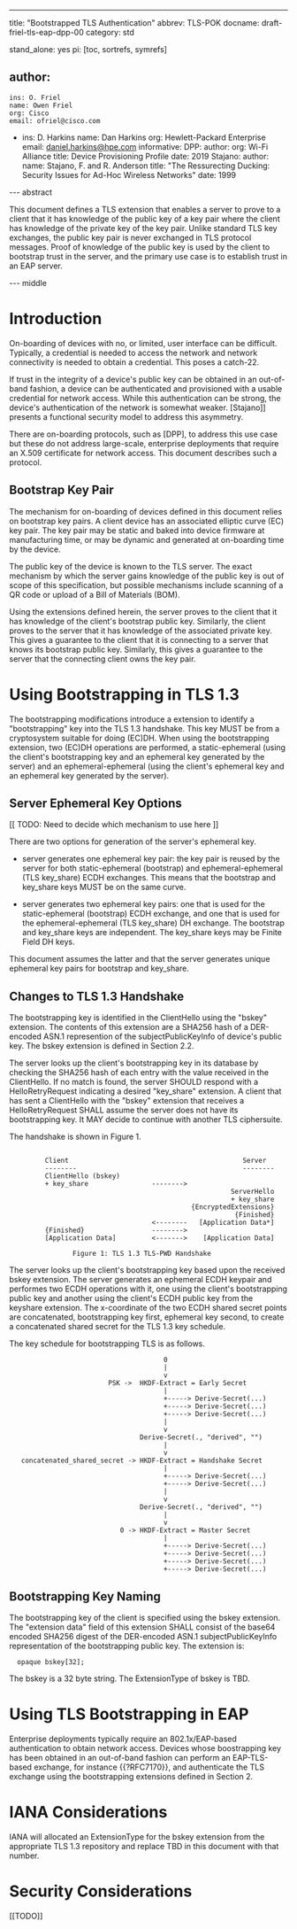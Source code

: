 ---

title: "Bootstrapped TLS Authentication"
abbrev: TLS-POK
docname: draft-friel-tls-eap-dpp-00
category: std

stand_alone: yes
pi: [toc, sortrefs, symrefs]

author:
 -
    ins: O. Friel
    name: Owen Friel
    org: Cisco
    email: ofriel@cisco.com
 -
    ins: D. Harkins
    name: Dan Harkins
    org: Hewlett-Packard Enterprise
    email: daniel.harkins@hpe.com
informative:
  DPP:
    author:
      org: Wi-Fi Alliance
    title: Device Provisioning Profile
    date: 2019
  Stajano:
    author:
      name: Stajano, F. and R. Anderson
    title: "The Ressurecting Ducking: Security Issues for Ad-Hoc Wireless Networks"
    date: 1999

--- abstract

This document defines a TLS extension that enables a server to prove to a client that it has knowledge of the public key of a key pair where the client has knowledge of the private key of the key pair. Unlike standard TLS key exchanges, the public key pair is never exchanged in TLS protocol messages. Proof of knowledge of the public key is used by the client to bootstrap trust in the server, and the primary use case is to establish trust in an EAP server.

--- middle


# Introduction

On-boarding of devices with no, or limited, user interface can be difficult.  Typically, a credential is needed to access the network
and network connectivity is needed to obtain a credential.  This poses a catch-22.

If trust in the integrity of a device's public key can be obtained in an out-of-band fashion, a device can be authenticated and provisioned with a usable credential for network access.  While this authentication can be strong, the device's authentication of the network is somewhat weaker.  [Stajano]] presents a functional security model to address this asymmetry.

There are on-boarding protocols, such as [DPP], to address this use case but these do not address large-scale, enterprise deployments that require an X.509 certificate for network access.  This document describes such a protocol.

## Bootstrap Key Pair

The mechanism for on-boarding of devices defined in this document relies on bootstrap key pairs. A client device has an associated elliptic curve (EC) key pair. The key pair may be static and baked into device firmware at manufacturing time, or may be dynamic and generated at on-boarding time by the device.

The public key of the device is known to the TLS server. The exact mechanism by which the server gains knowledge of the public key is out of scope of this specification, but possible mechanisms include scanning of a QR code or upload of a Bill of Materials (BOM).

Using the extensions defined herein, the server proves to the client that it has knowledge of the client's bootstrap public key. Similarly, the client proves to the server that it has knowledge of the associated private key. This gives a guarantee to the client that it is connecting to a server that knows its bootstrap public key. Similarly, this gives a guarantee to the server that the connecting client owns the key pair.

# Using Bootstrapping in TLS 1.3

The bootstrapping modifications introduce a extension to identify a "bootstrapping" key into the TLS 1.3 handshake.  This key MUST be from a cryptosystem suitable for doing (EC)DH.  When using the bootstrapping extension, two (EC)DH operations are performed, a static-ephemeral (using the client's bootstrapping key and an ephemeral key generated by the server) and an ephemeral-ephemeral (using the client's ephemeral key and an ephemeral key generated by the server).

## Server Ephemeral Key Options

[[ TODO:  Need to decide which mechanism to use here ]]

There are two options for generation of the server's ephemeral key.

- server generates one ephemeral key pair: the key pair is reused by the server for both static-ephemeral (bootstrap) and ephemeral-ephemeral (TLS key_share) ECDH exchanges. This means that the bootstrap and key_share keys MUST be on the same curve.

- server generates two ephemeral key pairs: one that is used for the static-ephemeral (bootstrap) ECDH exchange, and one that is used for the ephemeral-ephemeral (TLS key_share) DH exchange. The bootstrap and key_share keys are independent. The key_share keys may be Finite Field DH keys.

This document assumes the latter and that the server generates unique ephemeral key pairs for bootstrap and key_share.

##  Changes to TLS 1.3 Handshake

The bootstrapping key is identified in the ClientHello using the "bskey" extension.  The contents of this extension are a SHA256 hash of a DER-encoded ASN.1 represention of the subjectPublicKeyInfo of device's public key.  The bskey extension is defined in Section 2.2.

The server looks up the client's bootstrapping key in its database by checking the SHA256 hash of each entry with the value received in the ClientHello.  If no match is found, the server SHOULD respond with a HelloRetryRequest indicating a desired "key_share" extension.  A client that has sent a ClientHello with the "bskey" extension that receives a HelloRetryRequest SHALL assume the server does not have its bootstrapping key.  It MAY decide to continue with another TLS ciphersuite.

The handshake is shown in Figure 1.

~~~

         Client                                            Server
         --------                                          --------
         ClientHello (bskey)
         + key_share                -------->
                                                        ServerHello
                                                        + key_share
                                              {EncryptedExtensions}
                                                         {Finished}
                                    <--------   [Application Data*]
         {Finished}                 -------->
         [Application Data]         <------->    [Application Data]
~~~


                    Figure 1: TLS 1.3 TLS-PWD Handshake

The server looks up the client's bootstrapping key based upon the received bskey extension.  The server generates an ephemeral ECDH keypair and performes two ECDH operations with it, one using the client's bootstrapping public key and another using the client's ECDH public key from the keyshare extension.  The x-coordinate of the two ECDH shared secret points are concatenated, bootstrapping key first, ephemeral key second, to create a concatenated shared secret for the TLS 1.3 key schedule.

The key schedule for bootstrapping TLS is as follows.

~~~
                                       0
                                       |
                                       v
                         PSK ->  HKDF-Extract = Early Secret
                                       |
                                       +-----> Derive-Secret(...)
                                       +-----> Derive-Secret(...)
                                       +-----> Derive-Secret(...)
                                       |
                                       v
                                 Derive-Secret(., "derived", "")
                                       |
                                       v
   concatenated_shared_secret -> HKDF-Extract = Handshake Secret
                                       |
                                       +-----> Derive-Secret(...)
                                       +-----> Derive-Secret(...)
                                       |
                                       v
                                 Derive-Secret(., "derived", "")
                                       |
                                       v
                            0 -> HKDF-Extract = Master Secret
                                       |
                                       +-----> Derive-Secret(...)
                                       +-----> Derive-Secret(...)
                                       +-----> Derive-Secret(...)
                                       +-----> Derive-Secret(...)
~~~


## Bootstrapping Key Naming

The bootstrapping key of the client is specified using the bskey extension.  The "extension data" field of this extension SHALL consist of the base64 encoded SHA256 digest of the DER-encoded ASN.1 subjectPublicKeyInfo representation of the bootstrapping public key. The extension is:

      opaque bskey[32];

The bskey is a 32 byte string.  The ExtensionType of bskey is TBD.

# Using TLS Bootstrapping in EAP

Enterprise deployments typically require an 802.1x/EAP-based authentication to obtain network access.  Devices whose boostrapping key has been obtained in an out-of-band fashion can perform an EAP-TLS-based exchange, for instance {{?RFC7170}}, and authenticate the TLS exchange using the bootstrapping extensions defined in Section 2.

# IANA Considerations

IANA will allocated an ExtensionType for the bskey extension from the appropriate TLS 1.3 repository and replace TBD in this document with that number.

# Security Considerations 

[[TODO]]


